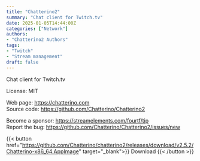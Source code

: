 ```yaml
---
title: "Chatterino2"
summary: "Chat client for Twitch.tv"
date: 2025-01-05T14:44:00Z
categories: ["Network"]
authors:
- "Chatterino2 Authors"
tags: 
- "Twitch"
- "Stream management"
draft: false
---
```


Chat client for Twitch.tv

License: MIT

Web page: <https://chatterino.com>  
Source code: <https://github.com/Chatterino/Chatterino2>

Become a sponsor: <https://streamelements.com/fourtf/tip>  
Report the bug: <https://github.com/Chatterino/Chatterino2/issues/new>  

{{< button href="https://github.com/Chatterino/chatterino2/releases/download/v2.5.2/Chatterino-x86_64.AppImage" target="_blank">}}
Download
{{< /button >}}
